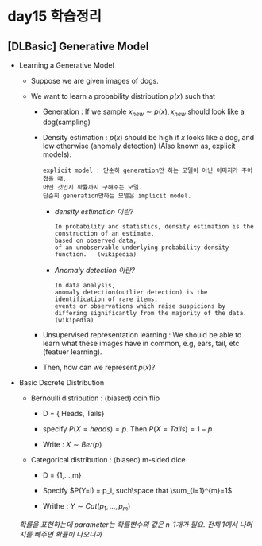 # day15 학습정리

## [DLBasic] Generative Model

* Learning a Generative Model
    * Suppose we are given images of dogs.

    * We want to learn a probability distribution $p(x)$ such that

        * Generation : If we sample $x_{new} \sim p(x), x_{new}$ should look like a dog(sampling)

        * Density estimation : $p(x)$ should be high if $x$ looks like a dog, and low otherwise (anomaly detection) (Also known as, explicit models).

            ```
            explicit model : 단순히 generation만 하는 모델이 아닌 이미지가 주어졌을 때, 
            어떤 것인지 확률까지 구해주는 모델. 
            단순히 generation만하는 모델은 implicit model.
            ```


            * *density estimation 이란?*

                ```
                In probability and statistics, density estimation is the construction of an estimate, 
                based on observed data, 
                of an unobservable underlying probability density function.   (wikipedia)
                ```
            
            * *Anomaly detection 이란?*
                ```
                In data analysis, 
                anomaly detection(outlier detection) is the identification of rare items, 
                events or observations which raise suspicions by differing significantly from the majority of the data. (wikipedia)
                ```
                

        * Unsupervised representation learning : We should be able to learn what these images have in common, e.g, ears, tail, etc (featuer learning).

        * Then, how can we represent $p(x)$?

* Basic Dscrete Distribution 

    * Bernoulli distribution : (biased) coin flip

        * D = { Heads, Tails}

        * specify $P(X=heads) = p$. Then $P(X=Tails) = 1-p$

        * Write : $X \sim Ber(p)$

        
    * Categorical distribution : (biased) m-sided dice

        * D = {1,...,m}

        * Specify $P(Y=i) = p_i, such\space that \sum_{i=1}^{m}=1$

        * Writhe : $Y \sim Cat(p_1,...,p_m)$

    *확률을 표현하는데 parameter는 확률변수의 값은 n-1개가 필요. 전체 1에서 나머지를 빼주면 확률이 나오니까*

    
